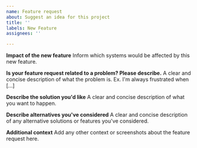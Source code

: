 ```yaml
---
name: Feature request
about: Suggest an idea for this project
title: ''
labels: New Feature
assignees: ''

---
```


**Impact of the new feature**
Inform which systems would be affected by this new feature. 

**Is your feature request related to a problem? Please describe.**
A clear and concise description of what the problem is. Ex. I'm always frustrated when [...]

**Describe the solution you'd like**
A clear and concise description of what you want to happen.

**Describe alternatives you've considered**
A clear and concise description of any alternative solutions or features you've considered.

**Additional context**
Add any other context or screenshots about the feature request here.
